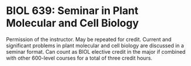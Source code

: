# BIOL 639: Seminar in Plant Molecular and Cell Biology

Permission of the instructor. May be repeated for credit. Current and significant problems in plant molecular and cell biology are discussed in a seminar format. Can count as BIOL elective credit in the major if combined with other 600-level courses for a total of three credit hours.